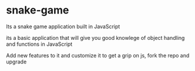 # snake-game
Its a snake game application built in JavaScript 

its a basic application that will give you good knowlege of object handling and functions in JavaScript

Add new features to it and customize it to get a grip on js, fork the repo and upgrade
